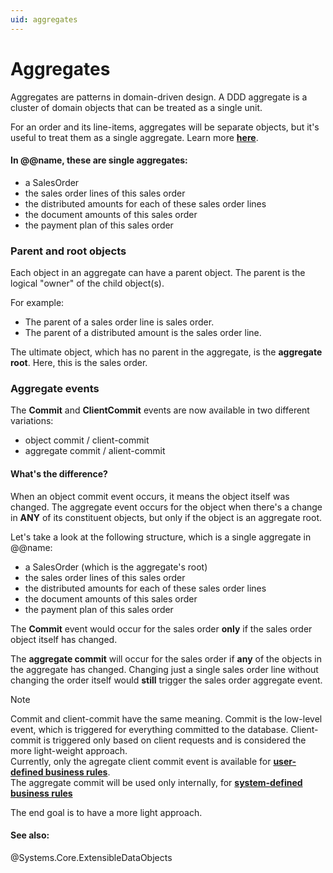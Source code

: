 ```yaml
---
uid: aggregates
---
```


# Aggregates

Aggregates are patterns in domain-driven design. A DDD aggregate is a cluster of domain objects that can be treated as a single unit. 

For an order and its line-items, aggregates will be separate objects, but it's useful to treat them as a single aggregate. Learn more **[here](https://martinfowler.com/bliki/DDD_Aggregate.html)**.

#### In @@name, these are single aggregates:

- a SalesOrder
- the sales order lines of this sales order
- the distributed amounts for each of these sales order lines
- the document amounts of this sales order
- the payment plan of this sales order

### Parent and root objects

Each object in an aggregate can have a parent object. The parent is the logical "owner" of the child object(s).

For example:

- The parent of a sales order line is sales order.
- The parent of a distributed amount is the sales order line.

The ultimate object, which has no parent in the aggregate, is the **aggregate root**. Here, this is the sales order.


### Aggregate events

The **Commit** and **ClientCommit** events are now available in two different variations:

- object commit / client-commit
- aggregate commit / alient-commit

#### What's the difference?

When an object commit event occurs, it means the object itself was changed. The aggregate event occurs for the object when there's a change in **ANY** of its constituent objects, but only if the object is an aggregate root.

Let's take a look at the following structure, which is a single aggregate in @@name:

- a SalesOrder (which is the aggregate's root)
- the sales order lines of this sales order
- the distributed amounts for each of these sales order lines
- the document amounts of this sales order
- the payment plan of this sales order

The **Commit** event would occur for the sales order **only** if the sales order object itself has changed. 

The **aggregate commit** will occur for the sales order if **any** of the objects in the aggregate has changed. Changing just a single sales order line without changing the order itself would **still** trigger the sales order aggregate event.

> [!NOTE] 
> 
> Commit and client-commit have the same meaning. Commit is the low-level event, which is triggered for everything committed to the database. Client-commit is triggered only based on client requests and is considered the more light-weight approach.<br>
> Currently, only the agregate client commit event is available for **[user-defined business rules](https://docs.erp.net/tech/advanced/user-business-rules/index.html)**. <br> The aggregate commit will be used only internally, for **[system-defined business rules](xref:system-business-rules)**

The end goal is to have a more light approach. 

#### See also: 

@Systems.Core.ExtensibleDataObjects

